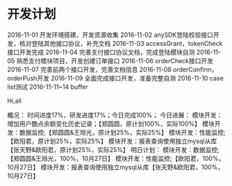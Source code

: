 # 开发计划
2016-11-01	开发环境搭建，开发资源收集
2016-11-02	anySDK登陆校验接口开发，核对登陆其他接口协议，补充文档
2016-11-03	accessGrant，tokenCheck接口开发完成
2016-11-04 	完善支付接口协议文档，完成登陆模块自测
2016-11-05	熟悉支付模块项目，开发创建订单接口
2016-11-06	orderCheck接口开发
2016-11-07	完善前两个接口开发，完善文档信息
2016-11-08	orderConfirm，orderPush开发
2016-11-09	全面完成接口开发，准备完整自测
2016-11-10	case list测试
2016-11-11~14 buffer


Hi,all
 
概况：
时间进度17%，研发进度17%；今日完成100%；
今日进展：
模块开发：增加用户酷点余额变化历史记录；【郑圆圆，原计划100%，实际100%】
模块开发：数据监控;【郑圆圆&王旭光，原计划25%，实际25%】
模块开发：性能监控;【欧阳君，原计划25%，实际25%】
模块开发：报表查询使用独立mysql从库【张天野&欧阳君，原计划25%，实际25%】
明日计划：
模块开发：数据监控;【郑圆圆&王旭光，100%，10月27日】
模块开发：性能监控;【欧阳君，100%，10月27日】
模块开发：报表查询使用独立mysql从库【张天野&欧阳君，100%，10月27日】


